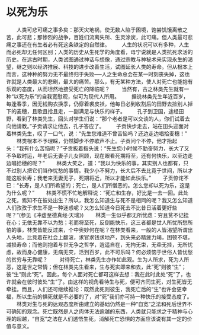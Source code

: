 # 以死为乐
　　人类可悲可痛之事多矣：那天灾地祸，使无数人陷于困境，饱尝饥饿离散之苦，此可悲；那惨烈的战争，百姓们流离失所、生灵涂炭，此可痛。但人类最可悲痛之事还在有生者必有死这条铁定的自然律。 
　　人生的状况可以有多种，人生而必死却无任何区别；人类的历史从生死学的角度看，毋宁说就是人类抗死求活的历史。在远古时期，人类试图通过神话与想像，通过宗教与神秘术来实现永生的渴望，继之则以经济推展、科技的进步改善生活，试图延长人类的寿命。但从根本上而言，这种种的努力无不最终归于失败──人之生命总会在某一时刻丧失掉，这也许就是人类最大的悲剧，最大的痛苦。那么，有无某种方法，使人对死亡也能抱有乐观的态度，从而坦然地接受死亡的降临呢？ 
　　当然有，古之林类先生就有一种“以死为乐”的自我宽慰观，似可为现代人所用。 
　　据说林类先生年近百岁，每逢春季，因无钱购衣换季，仍穿着裘皮袄，他每日必到收割后的田野去捡别人掉下的麦穗，且歌且拾且走，一副满足与快乐的样子。 
　　孔子到卫国，途经田野，看到了林类先生，回头对学生们说：“那个老者是可以交谈的人，你们试着去向他请教。”子贡请求让他去，孔子答应了。 
　　子贡快步走去，站在田头迎面对着林类先生，叹了一口气，说：“先生您难道不曾苦恼吗？还边走边唱拾麦穗！” 
　　林类根本不予理睬，仍然脚步不停歌声不止。子贡问个不停，他才抬起头：“我有什么苦恼呢？”子贡扳着指头说：“先生您小时候不勤奋努力，长大了又不争取时运，年老后无妻子儿女照顾，现在眼看死期将至，还有何快乐，以至边走边唱拾穗的呢？” 
　　林类大笑之，道：“我以为快乐的事，其实别人也都有，只不过别人把它们当作忧愁的事情。我少小不努力，长大后不去比竟于世间，所以才能这般长寿；我老来无妻无子，死期将近，所以才能如此快乐。” 
　　子贡惊诧不已：“长寿，是人们所希望的；死亡，是人们所憎恶的。怎么您却以死为乐，这是为什么呢？” 
　　林类不慌不忙地解释说：“死亡和生存，好比是一去一回。此处之死，焉知不在彼处出生？所以，我怎么知道生与死不是相同的呢？我又怎么知道人们孜孜于求生不是一种迷惑呢？又怎么知道今日死去不比昔日活着更好些呢？”(参见《冲虚至德真经·天瑞》) 
　　林类一生似乎都无所忧虑：穷且贫不记挂在心；无依无靠不以为愁；老而将至死，反倒能快乐，这三者都是世人所忧所愁所怕的事，林类皆能反过来，个中奥妙何在呢？在林类看来，一般的人皆渴望所谓出人头地，比竞着在社会上翻滚，求官求钱求地产，到头来必精疲力竭，困顿不堪，减损寿命；而他则抱着与世无争之哲学，逍遥自在，无拘无束，无牵无挂，无所忧虑，故而身心健康，无病无灾，活到百岁，此不可乐吗？何必烦恼于世俗人皆忧愁的贫穷与无靠呢？ 
　　对待死亡，林类先生亦作如此观。生为人所求，死为人所恶，这是世之常情；但在林类先生看来，生与死实即来和去，此“死”则彼“生”；彼“生”则此“死”。因此，每个人面对死亡都可这样去想：我在此时此处“死”了，也许就会在彼时彼处“生”了。由这样的视角看待生与死，便可齐同生死，对生死皆无牵挂。而且，人们还可继续推论：既然此死则彼生，我死亡后的“生”也许会更幸福，所以生前的惧死就是不必要的了，对“死”我们亦可持一种快乐的接受态度了。 
　　林类对生与死的达观态度所由建立的基础仍然是一种“自宽”之法和死后世界不可确知的观念。死亡既然是人之肉体无法逾越的东西，人类就只能求之于精神与心理的超越，“自宽”之法在人们透悟生死，消解死亡恐惧的方面应该说有其一定的价值与意义。
 